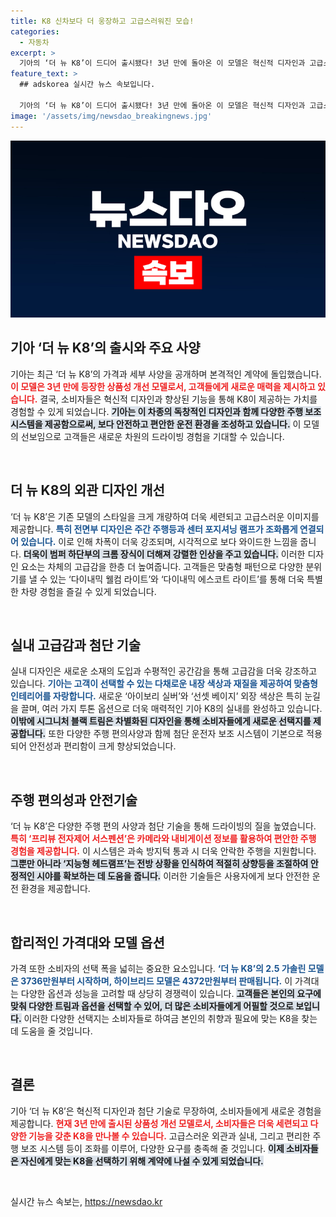 ```yaml
---
title: K8 신차보다 더 웅장하고 고급스러워진 모습!
categories:
  - 자동차
excerpt: >
  기아의 ‘더 뉴 K8’이 드디어 출시됐다! 3년 만에 돌아온 이 모델은 혁신적 디자인과 고급스러운 실내, 첨단 기술로 무장했다. 가격은 3736만원부터 시작하며, 계약이 시작된 지금, 주목받고 있는 K8의 모든 것을 확인해보세요!
feature_text: >
  ## adskorea 실시간 뉴스 속보입니다.

  기아의 ‘더 뉴 K8’이 드디어 출시됐다! 3년 만에 돌아온 이 모델은 혁신적 디자인과 고급스러운 실내, 첨단 기술로 무장했다. 가격은 3736만원부터 시작하며, 계약이 시작된 지금, 주목받고 있는 K8의 모든 것을 확인해보세요!
image: '/assets/img/newsdao_breakingnews.jpg'
---
```


<p><img src="/assets/img/newsdao_breakingnews.jpg" alt="adskorea 속보" /></p>

<h2 data-ke-size="size26">기아 ‘더 뉴 K8’의 출시와 주요 사양</h2>

<p data-ke-size="size16">기아는 최근 ‘더 뉴 K8’의 가격과 세부 사양을 공개하며 본격적인 계약에 돌입했습니다. <b><span style="color: #ee2323;">이 모델은 3년 만에 등장한 상품성 개선 모델로서, 고객들에게 새로운 매력을 제시하고 있습니다.</span></b> 결국, 소비자들은 혁신적 디자인과 향상된 기능을 통해 K8이 제공하는 가치를 경험할 수 있게 되었습니다. <b><span style="background-color: #21538527;">기아는 이 차종의 독창적인 디자인과 함께 다양한 주행 보조 시스템을 제공함으로써, 보다 안전하고 편안한 운전 환경을 조성하고 있습니다.</span></b> 이 모델의 선보임으로 고객들은 새로운 차원의 드라이빙 경험을 기대할 수 있습니다.</p>

<p data-ke-size="size16">&nbsp;</p>

<h2 data-ke-size="size26">더 뉴 K8의 외관 디자인 개선</h2>

<p data-ke-size="size16">‘더 뉴 K8’은 기존 모델의 스타일을 크게 개량하여 더욱 세련되고 고급스러운 이미지를 제공합니다. <b><span style="color: #1a5490;">특히 전면부 디자인은 주간 주행등과 센터 포지셔닝 램프가 조화롭게 연결되어 있습니다.</span></b> 이로 인해 차폭이 더욱 강조되며, 시각적으로 보다 와이드한 느낌을 줍니다. <b><span style="background-color: #21538527;">더욱이 범퍼 하단부의 크롬 장식이 더해져 강렬한 인상을 주고 있습니다.</span></b> 이러한 디자인 요소는 차체의 고급감을 한층 더 높여줍니다. 고객들은 맞춤형 패턴으로 다양한 분위기를 낼 수 있는 ‘다이내믹 웰컴 라이트’와 ‘다이내믹 에스코트 라이트’를 통해 더욱 특별한 차량 경험을 즐길 수 있게 되었습니다.</p>

<p data-ke-size="size16">&nbsp;</p>

<h2 data-ke-size="size26">실내 고급감과 첨단 기술</h2>

<p data-ke-size="size16">실내 디자인은 새로운 소재의 도입과 수평적인 공간감을 통해 고급감을 더욱 강조하고 있습니다. <b><span style="color: #1a5490;">기아는 고객이 선택할 수 있는 다채로운 내장 색상과 재질을 제공하여 맞춤형 인테리어를 자랑합니다.</span></b> 새로운 ‘아이보리 실버’와 ‘선셋 베이지’ 외장 색상은 특히 눈길을 끌며, 여러 가지 투톤 옵션으로 더욱 매력적인 기아 K8의 실내를 완성하고 있습니다. <b><span style="background-color: #21538527;">이밖에 시그니처 블랙 트림은 차별화된 디자인을 통해 소비자들에게 새로운 선택지를 제공합니다.</span></b> 또한 다양한 주행 편의사양과 함께 첨단 운전자 보조 시스템이 기본으로 적용되어 안전성과 편리함이 크게 향상되었습니다.</p>

<p data-ke-size="size16">&nbsp;</p>

<h2 data-ke-size="size26">주행 편의성과 안전기술</h2>

<p data-ke-size="size16">‘더 뉴 K8’은 다양한 주행 편의 사양과 첨단 기술을 통해 드라이빙의 질을 높였습니다. <b><span style="color: #ee2323;">특히 ‘프리뷰 전자제어 서스펜션’은 카메라와 내비게이션 정보를 활용하여 편안한 주행 경험을 제공합니다.</span></b> 이 시스템은 과속 방지턱 통과 시 더욱 안락한 주행을 지원합니다. <b><span style="background-color: #21538527;">그뿐만 아니라 ‘지능형 헤드램프’는 전방 상황을 인식하여 적절히 상향등을 조절하여 안정적인 시야를 확보하는 데 도움을 줍니다.</span></b> 이러한 기술들은 사용자에게 보다 안전한 운전 환경을 제공합니다.</p>

<p data-ke-size="size16">&nbsp;</p>

<h2 data-ke-size="size26">합리적인 가격대와 모델 옵션</h2>

<p data-ke-size="size16">가격 또한 소비자의 선택 폭을 넓히는 중요한 요소입니다. <b><span style="color: #1a5490;">‘더 뉴 K8’의 2.5 가솔린 모델은 3736만원부터 시작하며, 하이브리드 모델은 4372만원부터 판매됩니다.</span></b> 이 가격대는 다양한 옵션과 성능을 고려할 때 상당히 경쟁력이 있습니다. <b><span style="background-color: #21538527;">고객들은 본인의 요구에 맞춰 다양한 트림과 옵션을 선택할 수 있어, 더 많은 소비자들에게 어필할 것으로 보입니다.</span></b> 이러한 다양한 선택지는 소비자들로 하여금 본인의 취향과 필요에 맞는 K8을 찾는 데 도움을 줄 것입니다.</p>

<p data-ke-size="size16">&nbsp;</p>

<h2 data-ke-size="size26">결론</h2>

<p data-ke-size="size16">기아 ‘더 뉴 K8’은 혁신적 디자인과 첨단 기술로 무장하여, 소비자들에게 새로운 경험을 제공합니다. <b><span style="color: #ee2323;">현재 3년 만에 출시된 상품성 개선 모델로서, 소비자들은 더욱 세련되고 다양한 기능을 갖춘 K8을 만나볼 수 있습니다.</span></b> 고급스러운 외관과 실내, 그리고 편리한 주행 보조 시스템 등이 조화를 이루어, 다양한 요구를 충족해 줄 것입니다. <b><span style="background-color: #21538527;">이제 소비자들은 자신에게 맞는 K8을 선택하기 위해 계약에 나설 수 있게 되었습니다.</span></b></p> 

<p data-ke-size="size16">&nbsp;</p>
실시간 뉴스 속보는, <a href="https://newsdao.kr" rel="dofollow">https://newsdao.kr</a>


